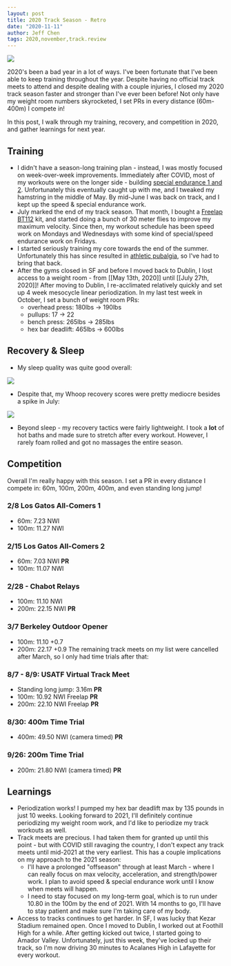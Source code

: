 ```yaml
---
layout: post
title: 2020 Track Season - Retro
date: "2020-11-11"
author: Jeff Chen
tags: 2020,november,track.review
---
```


![](/images/2020-track-retro/cover.jpg)

2020's been a bad year in a lot of ways. I've been fortunate that I've been able to keep training throughout the year. Despite having no official track meets to attend and despite dealing with a couple injuries, I closed my 2020 track season faster and stronger than I've ever been before! Not only have my weight room numbers skyrocketed, I set PRs in every distance (60m-400m) I compete in!

In this post, I walk through my training, recovery, and competition in 2020, and gather learnings for next year.

<!-- excerpt -->

## Training

- I didn't have a season-long training plan - instead, I was mostly focused on week-over-week improvements. Immediately after COVID, most of my workouts were on the longer side - building [special endurance 1 and 2](http://www.hurdlecentral.com/Docs/PlanningPeriodization/Young_WhatIsTheDifferenceBetweenSpeedEndurance.pdf). Unfortunately this eventually caught up with me, and I tweaked my hamstring in the middle of May. By mid-June I was back on track, and I kept up the speed & special endurance work.
- July marked the end of my track season. That month, I bought a [Freelap BT112](https://store.simplifaster.com/product/freelap-pro-bt112/) kit, and started doing a bunch of 30 meter flies to improve my maximum velocity. Since then, my workout schedule has been speed work on Mondays and Wednesdays with some kind of special/speed endurance work on Fridays.
- I started seriously training my core towards the end of the summer. Unfortunately this has since resulted in [athletic pubalgia](https://en.wikipedia.org/wiki/Athletic_pubalgia), so I've had to bring that back.
- After the gyms closed in SF and before I moved back to Dublin, I lost access to a weight room - from [[May 13th, 2020]] until [[July 27th, 2020]]! After moving to Dublin, I re-acclimated relatively quickly and set up 4 week mesocycle linear periodization. In my last test week in October, I set a bunch of weight room PRs:
  - overhead press: 180lbs -> 190lbs
  - pullups: 17 -> 22
  - bench press: 265lbs -> 285lbs
  - hex bar deadlift: 465lbs -> 600lbs

## Recovery & Sleep

- My sleep quality was quite good overall:

![](/images/2020-track-retro/sleep.png)

- Despite that, my Whoop recovery scores were pretty mediocre besides a spike in July:

![](/images/2020-track-retro/recovery.png)

- Beyond sleep - my recovery tactics were fairly lightweight. I took a **lot** of hot baths and made sure to stretch after every workout. However, I rarely foam rolled and got no massages the entire season.

## Competition

Overall I'm really happy with this season. I set a PR in every distance I compete in: 60m, 100m, 200m, 400m, and even standing long jump!

### **2/8 Los Gatos All-Comers 1**

- 60m: 7.23 NWI
- 100m: 11.27 NWI

### **2/15 Los Gatos All-Comers 2**

- 60m: 7.03 NWI **PR**
- 100m: 11.07 NWI

### **2/28 - Chabot Relays**

- 100m: 11.10 NWI
- 200m: 22.15 NWI **PR**

### **3/7 Berkeley Outdoor Opener**

- 100m: 11.10 +0.7
- 200m: 22.17 +0.9
  The remaining track meets on my list were cancelled after March, so I only had time trials after that:

### **8/7 - 8/9: USATF Virtual Track Meet**

- Standing long jump: 3.16m **PR**
- 100m: 10.92 NWI Freelap **PR**
- 200m: 22.10 NWI Freelap **PR**

### **8/30: 400m Time Trial**

- 400m: 49.50 NWI (camera timed) **PR**

### **9/26: 200m Time Trial**

- 200m: 21.80 NWI (camera timed) **PR**

## Learnings

- Periodization works! I pumped my hex bar deadlift max by 135 pounds in just 10 weeks. Looking forward to 2021, I'll definitely continue periodizing my weight room work, and I'd like to periodize my track workouts as well.
- Track meets are precious. I had taken them for granted up until this point - but with COVID still ravaging the country, I don't expect any track meets until mid-2021 at the very earliest. This has a couple implications on my approach to the 2021 season:
  - I'll have a prolonged "offseason" through at least March - where I can really focus on max velocity, acceleration, and strength/power work. I plan to avoid speed & special endurance work until I know when meets will happen.
  - I need to stay focused on my long-term goal, which is to run under 10.80 in the 100m by the end of 2021. With 14 months to go, I'll have to stay patient and make sure I'm taking care of my body.
- Access to tracks continues to get harder. In SF, I was lucky that Kezar Stadium remained open. Once I moved to Dublin, I worked out at Foothill High for a while. After getting kicked out twice, I started going to Amador Valley. Unfortunately, just this week, they've locked up their track, so I'm now driving 30 minutes to Acalanes High in Lafayette for every workout.
